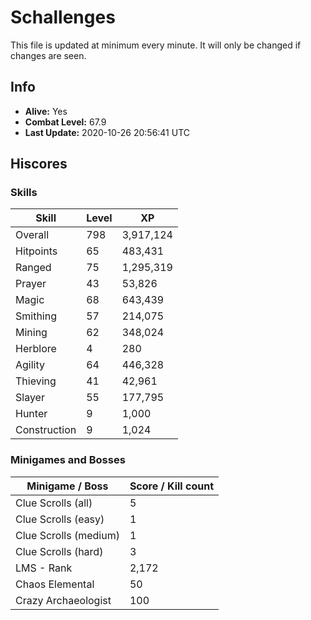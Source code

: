 # Schallenges

This file is updated at minimum every minute. It will only be changed if changes are seen.

## Info

 - **Alive:** Yes
 - **Combat Level:** 67.9
 - **Last Update:** 2020-10-26 20:56:41 UTC

## Hiscores

### Skills

| Skill | Level | XP |
|--|--|--|
| Overall | 798 | 3,917,124 |
| Hitpoints | 65 | 483,431 |
| Ranged | 75 | 1,295,319 |
| Prayer | 43 | 53,826 |
| Magic | 68 | 643,439 |
| Smithing | 57 | 214,075 |
| Mining | 62 | 348,024 |
| Herblore | 4 | 280 |
| Agility | 64 | 446,328 |
| Thieving | 41 | 42,961 |
| Slayer | 55 | 177,795 |
| Hunter | 9 | 1,000 |
| Construction | 9 | 1,024 |

### Minigames and Bosses

| Minigame / Boss | Score / Kill count |
|--|--|
| Clue Scrolls (all) | 5 |
| Clue Scrolls (easy) | 1 |
| Clue Scrolls (medium) | 1 |
| Clue Scrolls (hard) | 3 |
| LMS - Rank | 2,172 |
| Chaos Elemental | 50 |
| Crazy Archaeologist | 100 |
